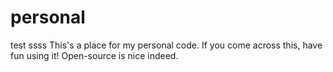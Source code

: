 # personal
test ssss
This's a place for my personal code. If you come across this, have fun using it! Open-source is nice indeed.
